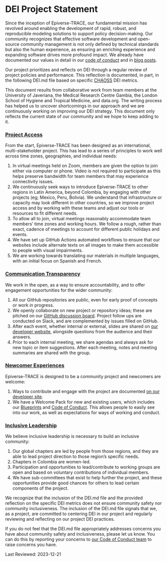 # DEI Project Statement

Since the inception of Epiverse-TRACE, our fundamental mission has revolved around enabling the development of rapid, robust, and reproducible modeling solutions to support policy decision-making. Our community recognizes that effective software development and open-source community management is not only defined by technical standards but also the human experience, as ensuring an enriching experience and expanding software drives more profound impact.
We already have documented our values in detail in our [code of conduct](./CODE_OF_CONDUCT.md) and in [blog posts](https://data.org/news/epiverse-trace-a-values-based-approach-to-open-source-ecosystems/). 

Our project prioritizes and reflects on DEI through a regular review of project policies and performance. This reflection is documented, in part, in the following DEI.md file based on specific [CHAOSS](https://chaoss.community) DEI metrics.

This document results from collaborative work from team members at the University of Javeriana, the Medical Research Centre Gambia, the London School of Hygiene and Tropical Medicine, and data.org.
The writing process has helped us to uncover shortcomings in our approach and we are continuously working on improving our DEI strategy. This document only reflects the current state of our community and we hope to keep adding to it.

### [Project Access](https://chaoss.community/?p=4953)

From the start, Epiverse-TRACE has been designed as an international, multi-stakeholder project. This has lead to a series of principles to work well across time zones, geographies, and individual needs:

1. In virtual meetings held on Zoom, members are given the option to join either via computer or phone. Video is not required to participate as this helps preserve bandwidth for team members that may experience connectivity issues. 
2. We continuously seek ways to introduce Epiverse-TRACE to other regions in Latin America, beyond Colombia, by engaging with other projects (eg; Mexico, Peru, Bolivia). We understand that infrastructure or capacity may look different in other countries, so we improve project access and by working with these teams and adjust our tools or resources to fit different needs.
3. To allow all to join, virtual meetings reasonably accommodate team members’ time zones and working hours. We follow a rough, rather than exact, cadence of meetings to account for different public holidays and events.
4. We have set up GitHub Actions automated workflows to ensure that our websites include alternate texts on all images to make them accessible to people with visual impairments.
5. We are working towards translating our materials in multiple languages, with an initial focus on Spanish and French.

### [Communication Transparency](https://chaoss.community/?p=4957)

We work in the open, as a way to ensure accountability, and to offer engagement opportunities for the wider community:

1. All our GitHub repositories are public, even for early proof of concepts or work in progress.
2. We openly collaborate on new project or repository ideas; these are pitched on our [GitHub discussion board](https://github.com/orgs/epiverse-trace/discussions). Project follow ups are conducted on Slack, and are complemented by issues filled on GitHub.
3. After each event, whether internal or external, slides are shared on [our developer website](https://epiverse-trace.github.io/presentations.html), alongside questions from the audience and their answers.
4. Prior to each internal meeting, we share agendas and always ask for new topic or item suggestions. After each meeting, notes and meeting summaries are shared with the group.

### [Newcomer Experiences](https://chaoss.community/?p=4891)

Epiverse-TRACE is designed to be a community project and newcomers are welcome:

1. Ways to contribute and engage with the project are documented [on our developer site](https://epiverse-trace.github.io/get-involved.html).
2. We have a Welcome Pack for new and existing users, which includes our [Blueprints](https://epiverse-trace.github.io/blueprints) and [Code of Conduct](./CODE_OF_CONDUCT.md). This allows people to easily see into our work, as well as expectations for ways of working and conduct.

### [Inclusive Leadership](https://chaoss.community/?p=3522)

We believe inclusive leadership is necessary to build an inclusive community:

1. Our global chapters are led by people from those regions, and they are able to lead project direction to those region’s specific needs.
2. Chapters in Colombia are women-led.
3. Participation and opportunities to lead/contribute to working groups are open and based on voluntary contributions of individual members. 
4. We have sub-committees that exist to help further the project, and these opportunities provide good chances for others to lead certain components of the project.


We recognize that the inclusion of the DEI.md file and the provided reflection on the specific DEI metrics does not ensure community safety nor community inclusiveness. The inclusion of the DEI.md file signals that we, as a project, are committed to centering DEI in our project and regularly reviewing and reflecting on our project DEI practices.

If you do not feel that the DEI.md file appropriately addresses concerns you have about community safety and inclusiveness, please let us know. You can do this by reporting your concerns to [our Code of Conduct team](./CODE_OF_CONDUCT.md) to raise concerns you have. 

Last Reviewed: 2023-12-21
